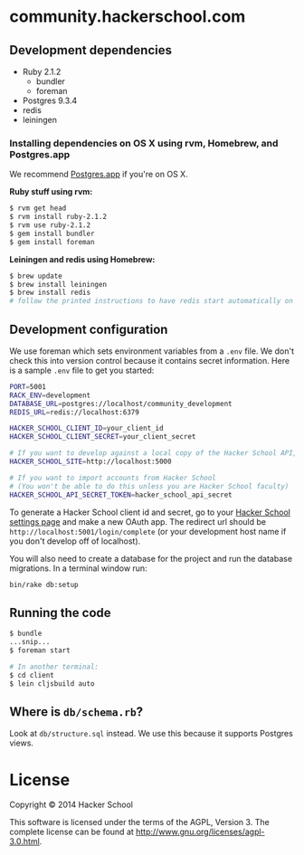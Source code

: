 # community.hackerschool.com

## Development dependencies

- Ruby 2.1.2
  - bundler
  - foreman
- Postgres 9.3.4
- redis
- leiningen

### Installing dependencies on OS X using rvm, Homebrew, and Postgres.app

We recommend [Postgres.app](http://postgresapp.com/) if you're on OS X.

**Ruby stuff using rvm:**

```sh
$ rvm get head
$ rvm install ruby-2.1.2
$ rvm use ruby-2.1.2
$ gem install bundler
$ gem install foreman
```

**Leiningen and redis using Homebrew:**

```sh
$ brew update
$ brew install leiningen
$ brew install redis
# follow the printed instructions to have redis start automatically on boot
```

## Development configuration

We use foreman which sets environment variables from a `.env` file. We don't
check this into version control because it contains secret information. Here is
a sample `.env` file to get you started:

```sh
PORT=5001
RACK_ENV=development
DATABASE_URL=postgres://localhost/community_development
REDIS_URL=redis://localhost:6379

HACKER_SCHOOL_CLIENT_ID=your_client_id
HACKER_SCHOOL_CLIENT_SECRET=your_client_secret

# If you want to develop against a local copy of the Hacker School API, add:
HACKER_SCHOOL_SITE=http://localhost:5000

# If you want to import accounts from Hacker School
# (You won't be able to do this unless you are Hacker School faculty)
HACKER_SCHOOL_API_SECRET_TOKEN=hacker_school_api_secret
```

To generate a Hacker School client id and secret, go to your [Hacker School settings page](https://www.hackerschool.com/settings) and make a new OAuth app. The redirect url should be `http://localhost:5001/login/complete` (or your development host name if you don't develop off of localhost).

You will also need to create a database for the project and run the database migrations. In a terminal window run:

```sh
bin/rake db:setup
```

## Running the code

```sh
$ bundle
...snip...
$ foreman start

# In another terminal:
$ cd client
$ lein cljsbuild auto
```

## Where is `db/schema.rb`?

Look at `db/structure.sql` instead. We use this because it supports Postgres views.

# License

Copyright © 2014 Hacker School

This software is licensed under the terms of the AGPL, Version 3. The complete license can be found at http://www.gnu.org/licenses/agpl-3.0.html.
